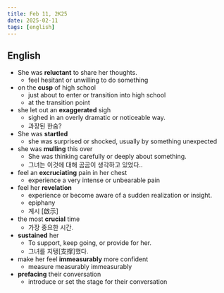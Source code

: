 ```yaml
---
title: Feb 11, 2K25
date: 2025-02-11
tags: [english]
---
```


## English

- She was **reluctant** to share her thoughts.
  - feel hesitant or unwilling to do something
- on the **cusp** of high school
  - just about to enter or transition into high school
  - at the transition point
- she let out an **exaggerated** sigh
  - sighed in an overly dramatic or noticeable way.
  - 과장된 한숨?
- She was **startled**
  - she was surprised or shocked, usually by something unexpected
- she was **mulling** this over
  - She was thinking carefully or deeply about something.
  - 그녀는 이것에 대해 곰곰이 생각하고 있었다..
- feel an **excruciating** pain in her chest
  - experience a very intense or unbearable pain
- feel her **revelation**
  -  experience or become aware of a sudden realization or insight.
  - epiphany
  - 계시 [啟示]
- the most **crucial** time
  - 가장 중요한 시간.
- **sustained** her
  - To support, keep going, or provide for her.
  - 그녀를 지탱[支撑]했다.
- make her feel **immeasurably** more confident
  - measure measurably immeasurably
- **prefacing** their conversation
  - introduce or set the stage for their conversation